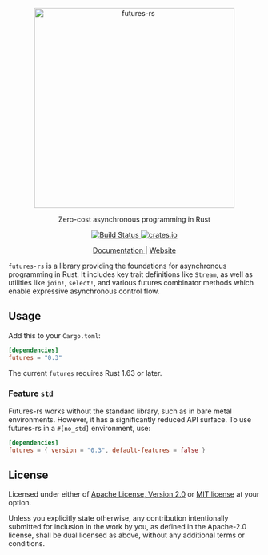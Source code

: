 <p align="center">
  <img alt="futures-rs" src="https://raw.githubusercontent.com/rust-lang/futures-rs/gh-pages/assets/images/futures-rs-logo.svg?sanitize=true" width="400">
</p>

<p align="center">
  Zero-cost asynchronous programming in Rust
</p>

<p align="center">
  <a href="https://github.com/rust-lang/futures-rs/actions?query=branch%3Amaster">
    <img alt="Build Status" src="https://img.shields.io/github/actions/workflow/status/rust-lang/futures-rs/ci.yml?branch=master">
  </a>

  <a href="https://crates.io/crates/futures">
    <img alt="crates.io" src="https://img.shields.io/crates/v/futures.svg">
  </a>
</p>

<p align="center">
  <a href="https://docs.rs/futures">
    Documentation
  </a> | <a href="https://rust-lang.github.io/futures-rs/">
    Website
  </a>
</p>

`futures-rs` is a library providing the foundations for asynchronous programming in Rust.
It includes key trait definitions like `Stream`, as well as utilities like `join!`,
`select!`, and various futures combinator methods which enable expressive asynchronous
control flow.

## Usage

Add this to your `Cargo.toml`:

```toml
[dependencies]
futures = "0.3"
```

The current `futures` requires Rust 1.63 or later.

### Feature `std`

Futures-rs works without the standard library, such as in bare metal environments.
However, it has a significantly reduced API surface. To use futures-rs in
a `#[no_std]` environment, use:

```toml
[dependencies]
futures = { version = "0.3", default-features = false }
```

## License

Licensed under either of [Apache License, Version 2.0](LICENSE-APACHE) or
[MIT license](LICENSE-MIT) at your option.

Unless you explicitly state otherwise, any contribution intentionally submitted
for inclusion in the work by you, as defined in the Apache-2.0 license, shall
be dual licensed as above, without any additional terms or conditions.
